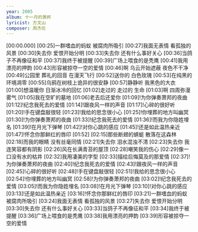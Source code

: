 ```yaml
---
year: 2005
album: 十一月的萧邦
lyricist: 方文山
composer: 周杰伦
---
```

[00:00.000]
[00:25]一群嗜血的蚂蚁 被腐肉所吸引
[00:27]我面无表情 看孤独的风景
[00:30]失去你 爱恨开始分明
[00:33]失去你 还有什么事好关心
[00:36]当鸽子不再像征和平
[00:37]我终于被提醒
[00:39]广场上喂食的是秃鹰
[00:41]我用漂亮的押韵
[00:43]形容被掠夺一空的爱情
[00:46]啊 乌云开始遮蔽 夜色不干净
[00:49]公园里 葬礼的回音 在漫天飞行
[00:52]送你的 白色玫瑰
[00:53]在纯黑的环境凋零
[00:55]乌鸦在树枝上诡异的很安静
[00:57]静静听 我黑色的大衣
[01:00]想温暖你 日渐冰冷的回忆
[01:02]走过的 走过的 生命
[01:03]啊 四周弥漫雾气
[01:05]我在空旷的墓地
[01:06]老去后还爱你
[01:09]!为你弹奏萧邦的夜曲
[01:12]!纪念我死去的爱情
[01:14]!跟夜风一样的声音
[01:17]!心碎的很好听
[01:20]!手在键盘敲很轻
[01:23]!我给的思念很小心
[01:25]!你埋葬的地方叫幽冥
[01:30]!为你弹奏萧邦的夜曲
[01:33]!纪念我死去的爱情
[01:36]!而我为你隐姓埋名
[01:39]!在月光下弹琴
[01:42]!对你心跳的感应
[01:45]!还是如此温热亲近
[01:47]!怀念你那鲜红的唇印
[01:52]
[02:15]那些断翅的蜻蜓 散落在这森林
[02:18]而我的眼睛 没有丝毫同情
[02:21]失去你 泪水混浊不清
[02:23]失去你 我连笑容都有阴影
[02:26]风在长满青苔的屋顶
[02:28]嘲笑我的伤心
[02:29]像一口没有水的枯井
[02:32]我用凄美的字型
[02:33]描绘后悔莫及的那爱情
[02:37]!为你弹奏萧邦的夜曲
[02:40]!纪念我死去的爱情
[02:43]!跟夜风一样的声音
[02:45]!心碎的很好听
[02:48]!手在键盘敲很轻
[02:51]!我给的思念很小心
[02:54]!你埋葬的地方叫幽冥
[02:58]!为你弹奏萧邦的夜曲
[03:02]!纪念我死去的爱情
[03:05]!而我为你隐姓埋名
[03:08]!在月光下弹琴
[03:10]!对你心跳的感应
[03:13]!还是如此温热亲近
[03:16]!怀念你那鲜红的唇印
[03:21]一群嗜血的蚂蚁 被腐肉所吸引
[03:24]我面无表情 看孤独的风景
[03:27]失去你 爱恨开始分明
[03:30]失去你 还有什么事好关心
[03:33]当鸽子不再像征和平
[03:34]我终于被提醒
[03:36]广场上喂食的是秃鹰
[03:38]我用漂亮的押韵
[03:39]形容被掠夺一空的爱情